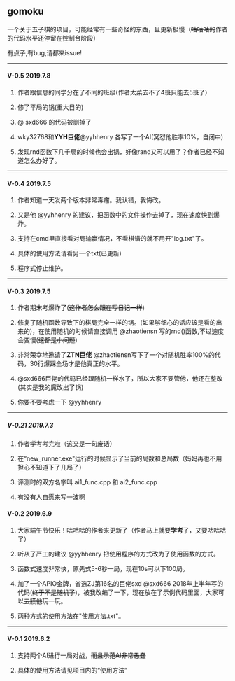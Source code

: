 ## gomoku

一个关于五子棋的项目，可能经常有一些奇怪的东西，且更新极慢（~~咕咕咕的~~作者的代码水平还停留在控制台阶段）

有点子,有bug,请都来issue!

---

#### V-0.5 2019.7.8

1. 作者跟信息的同学分在了不同的班级(作者太菜去不了4班只能去5班了)

2. 修了平局的锅(重大目的)

3. @ sxd666 的代码被删掉了

4. wky32768和**YYH巨佬**@yyhhenry 各写了一个AI(窝怼他胜率10%，自闭中)

5. 发现rnd函数下几千局的时候也会出锅，好像rand又可以用了？作者已经不知道怎么办好了。

---

#### V-0.4 2019.7.5

1. 作者知道一天发两个版本非常毒瘤。我认错，我悔改。

2. 又是他 @yyhhenry 的建议，把函数中的文件操作去掉了，现在速度快到爆炸。

3. 支持在cmd里直接看对局输赢情况，不看棋谱的就不用开"log.txt"了。

4. 具体的使用方法请看另一个txt(已更新)

5. 程序式停止维护。

---

#### V-0.3 2019.7.5

1. 作者期末考爆炸了(~~这作者怎么跟在写日记一样~~)

2. 修复了随机函数导致下的棋局完全一样的锅。(如果够细心的话应该是看的出来的)，在使用随机的时候请直接调用 @zhaotiensn 写的rnd()函数,不过速度会变慢(~~这都是小问题~~)

3. 非常荣幸地邀请了**ZTN巨佬** @zhaotiensn写下了一个对随机胜率100%的代码，30行爆踩全场才是他真正的水平。

4. @sxd666巨佬的代码已经跟随机一样水了，所以大家不要管他，他还在整改(其实是我的魔改出了锅)

5. 你要不要考虑一下 @yyhhenry

---

##### V-0.21 2019.7.3

1. 作者学考考完啦（~~这又是一句废话~~）

2. 在“new_runner.exe"运行的时候显示了当前的局数和总局数（妈妈再也不用担心不知道下了几局了）

3. 评测时的双方名字叫 ai1_func.cpp 和 ai2_func.cpp

4. 有没有人自愿来写一波啊



#### V-0.2 2019.6.9
1. 大家端午节快乐！咕咕咕的作者来更新了（作者马上就要**学考**了，又要咕咕咕了）

2. 听从了严工的建议 @yyhhenry 把使用程序的方式改为了使用函数的方式。

3. 函数式速度非常快，原先式5-6秒一局，现在10s可以下100局。

4. 加了一个APIO金牌，省选ZJ第16名的巨佬sxd @sxd666 2018年上半年写的代码(~~终于不是随机了~~)，被我改编了一下，现在放在了示例代码里面，大家可以~~去膜他~~玩一玩。

5. 两种方式的使用方法在"使用方法.txt"。

---

#### V-0.1 2019.6.2 

1. 支持两个AI进行一局对战，~~而且示范AI非常愚蠢~~

2. 具体的使用方法请见项目内的“使用方法”

